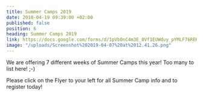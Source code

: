 ```yaml
---
title: Summer Camps 2019
date: 2018-04-19 09:39:00 +02:00
published: false
position: 6
heading: Summer Camps 2019
link: https://docs.google.com/forms/d/1pVb0nC4m3E_8Vf1EUWduy_pYMLF76REKC3GWDfxerEE/edit
image: "/uploads/Screenshot%202019-04-07%20at%2012.41.26.png"
---
```


We are offering 7 different weeks of Summer Camps this year! Too many to list here! ;-)

Please click on the Flyer to your left for all Summer Camp info and to register today!